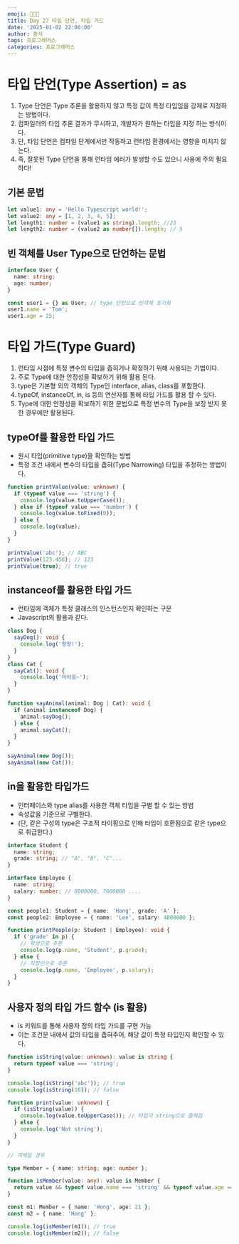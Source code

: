 ```yaml
---
emoji: 👨🏻‍💻
title: Day 27 타입 단언, 타입 가드
date: '2025-01-02 22:00:00'
author: 중석
tags: 프로그래머스
categories: 프로그래머스
---
```


# 타입 단언(Type Assertion) = as

1. Type 단언은 Type 추론을 활용하지 않고 특정 값이 특정 타입임을 강제로 지정하는 방법이다.
2. 컴파일러의 타입 추론 결과가 무시하고, 개발자가 원하는 타입을 지정 하는 방식이다.
3. 단, 타입 단언은 컴파일 단계에서만 작동하고 런타임 환경에서는 영향을 미치지 않는다.
4. 즉, 잘못된 Type 단언을 통해 런타임 에러가 발생할 수도 있으니 사용에 주의 필요하다!

## 기본 문법

```ts
let value1: any = 'Hello Typescript world!';
let value2: any = [1, 2, 3, 4, 5];
let length1: number = (value1 as string).length; //23
let length2: number = (value2 as number[]).length; // 5
```

## 빈 객체를 User Type으로 단언하는 문법

```ts
interface User {
  name: string;
  age: number;
}

const user1 = {} as User; // type 단언으로 빈객체 초기화
user1.name = 'Tom';
user1.age = 25;
```

# 타입 가드(Type Guard)

1. 런타임 시점에 특정 변수의 타입을 좁히거나 확정하기 위해 사용되는 기법이다.
2. 주로 Type에 대한 안정성을 확보하기 위해 활용 된다.
3. type은 기본형 외의 객체의 Type인 interface, alias, class를 포함한다.
4. typeOf, instanceOf, in, is 등의 연산자를 통해 타입 가드를 활용 할 수 있다.
5. Type에 대한 안정성을 확보하기 위한 문법으로 특정 변수의 Type을 보장 받지 못한 경우에만 활용된다.

## typeOf를 활용한 타입 가드

- 원시 타입(primitive type)을 확인하는 방법
- 특정 조건 내에서 변수의 타입을 좁혀(Type Narrowing) 타입을 추정하는 방법이다.

```ts
function printValue(value: unknown) {
  if (typeof value === 'string') {
    console.log(value.toUpperCase());
  } else if (typeof value === 'number') {
    console.log(value.toFixed(0));
  } else {
    console.log(value);
  }
}

printValue('abc'); // ABC
printValue(123.456); // 123
printValue(true); // true
```

## instanceof를 활용한 타입 가드

- 런타임에 객체가 특정 클래스의 인스턴스인지 확인하는 구문
- Javascript의 활용과 같다.

```ts
class Dog {
  sayDog(): void {
    console.log('왕왕!');
  }
}
class Cat {
  sayCat(): void {
    console.log('미야옹~');
  }
}

function sayAnimal(animal: Dog | Cat): void {
  if (animal instanceof Dog) {
    animal.sayDog();
  } else {
    animal.sayCat();
  }
}

sayAnimal(new Dog());
sayAnimal(new Cat());
```

## in을 활용한 타입가드

- 인터페이스와 type alias를 사용한 객체 타입을 구별 할 수 있는 방법
- 속성값을 기준으로 구별한다.
- (단, 같은 구성의 type은 구조적 타이핑으로 인해 타입이 호환됨으로 같은 type으로 취급한다.)

```ts
interface Student {
  name: string;
  grade: string; // "A", "B", "C"...
}

interface Employee {
  name: string;
  salary: number; // 8000000, 7000000 ....
}

const people1: Student = { name: 'Hong', grade: 'A' };
const people2: Employee = { name: 'Lee', salary: 4000000 };

function printPeople(p: Student | Employee): void {
  if ('grade' in p) {
    // 학생으로 추론
    console.log(p.name, 'Student', p.grade);
  } else {
    // 직장인으로 추론
    console.log(p.name, 'Employee', p.salary);
  }
}
```

## 사용자 정의 타입 가드 함수 (is 활용)

- is 키워드를 통해 사용자 정의 타입 가드를 구현 가능
- 이는 조건문 내에서 값의 타입을 좁혀주어, 해당 값이 특정 타입인지 확인할 수 있다.

```ts
function isString(value: unknown): value is string {
  return typeof value === 'string';
}

console.log(isString('abc')); // true
console.log(isString(10)); // false

function print(value: unknown) {
  if (isString(value)) {
    console.log(value.toUpperCase()); // 타입이 string으로 좁혀짐
  } else {
    console.log('Not string');
  }
}

// 객체일 경우

type Member = { name: string; age: number };

function isMember(value: any): value is Member {
  return value && typeof value.name === 'string' && typeof value.age === 'number';
}

const m1: Member = { name: 'Hong', age: 21 };
const m2 = { name: 'Hong' };

console.log(isMember(m1)); // true
console.log(isMember(m2)); // false
```

```toc

```
